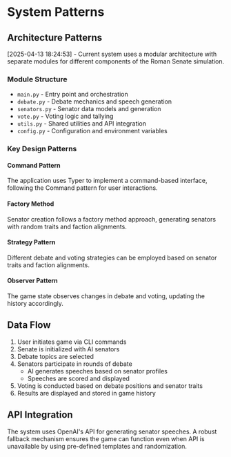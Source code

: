 # System Patterns

## Architecture Patterns
[2025-04-13 18:24:53] - Current system uses a modular architecture with separate modules for different components of the Roman Senate simulation.

### Module Structure
- `main.py` - Entry point and orchestration
- `debate.py` - Debate mechanics and speech generation
- `senators.py` - Senator data models and generation
- `vote.py` - Voting logic and tallying
- `utils.py` - Shared utilities and API integration
- `config.py` - Configuration and environment variables

### Key Design Patterns

#### Command Pattern
The application uses Typer to implement a command-based interface, following the Command pattern for user interactions.

#### Factory Method
Senator creation follows a factory method approach, generating senators with random traits and faction alignments.

#### Strategy Pattern
Different debate and voting strategies can be employed based on senator traits and faction alignments.

#### Observer Pattern
The game state observes changes in debate and voting, updating the history accordingly.

## Data Flow

1. User initiates game via CLI commands
2. Senate is initialized with AI senators
3. Debate topics are selected
4. Senators participate in rounds of debate
   - AI generates speeches based on senator profiles
   - Speeches are scored and displayed
5. Voting is conducted based on debate positions and senator traits
6. Results are displayed and stored in game history

## API Integration

The system uses OpenAI's API for generating senator speeches. A robust fallback mechanism ensures the game can function even when API is unavailable by using pre-defined templates and randomization.